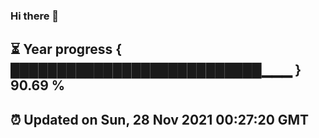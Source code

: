 ### Hi there 👋
⏳ Year progress { ███████████████████████████▁▁▁ } 90.69 %
---
⏰ Updated on Sun, 28 Nov 2021 00:27:20 GMT
---
